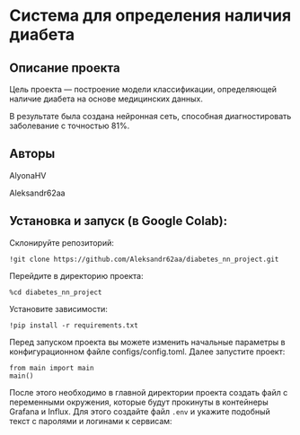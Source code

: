 # Система для определения наличия диабета

## Описание проекта
Цель проекта — построение модели классификации, определяющей наличие диабета на основе медицинских данных.

В результате была создана нейронная сеть, способная диагностировать заболевание с точностью 81%.

## Авторы
AlyonaHV

Aleksandr62aa

## Установка и запуск (в Google Colab):

Склонируйте репозиторий:
```
!git clone https://github.com/Aleksandr62aa/diabetes_nn_project.git
```
Перейдите в директорию проекта:
```
%cd diabetes_nn_project
```
Установите зависимости:
```
!pip install -r requirements.txt
```
Перед запуском проекта вы можете изменить начальные параметры в конфигурационном файле configs/config.toml.
Далее запустите проект:
```
from main import main
main()
```




После этого необходимо в главной директории  проекта создать файл с переменными окружения, которые будут прокинуты в контейнеры Grafana и Influx. Для этого создайте файл `.env` и укажите подобный текст с паролями и логинами к сервисам:
```



